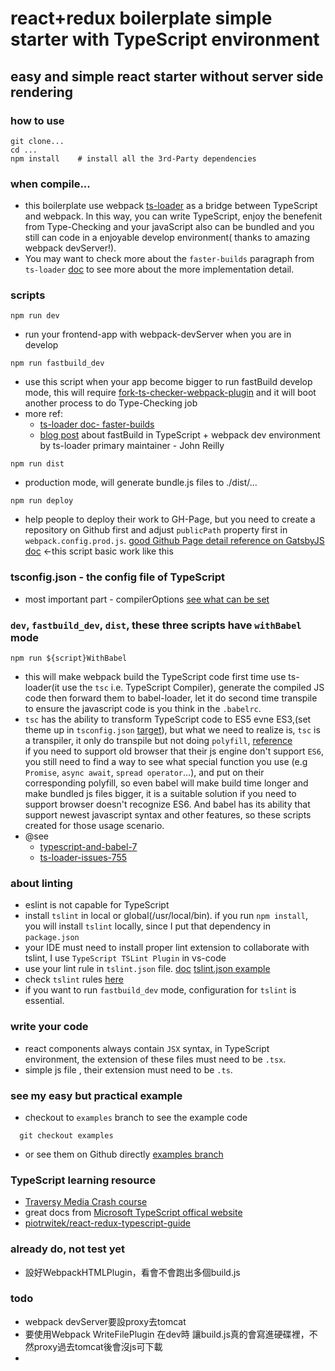 # react+redux boilerplate simple starter with TypeScript environment

## easy and simple react starter without server side rendering

### how to use
```
git clone...  
cd ...  
npm install    # install all the 3rd-Party dependencies
```

### when compile...
  - this boilerplate use webpack [ts-loader](https://github.com/TypeStrong/ts-loader) as a bridge between TypeScript and webpack. In this way, you can write TypeScript, enjoy the benefenit from Type-Checking and your javaScript also can be bundled and you still can code in a enjoyable develop environment( thanks to amazing webpack devServer!).
  - You may want to check more about the `faster-builds` paragraph from `ts-loader` [doc](https://github.com/TypeStrong/ts-loader#faster-builds) to see more about the more implementation detail.

### scripts
```
npm run dev
```
  - run your frontend-app with webpack-devServer when you are in develop


```
npm run fastbuild_dev
```
 - use this script when your app become bigger to run fastBuild develop mode, this will require [fork-ts-checker-webpack-plugin](https://github.com/Realytics/fork-ts-checker-webpack-plugin) and it will  boot another process to do Type-Checking job
 - more ref:
   - [ts-loader doc- faster-builds](https://github.com/TypeStrong/ts-loader#faster-builds)
   - [blog post](https://medium.com/webpack/typescript-webpack-super-pursuit-mode-83cc568dea79) about fastBuild in TypeScript + webpack dev environment by ts-loader primary maintainer - John Reilly

 
```
npm run dist
```
  - production mode, will generate bundle.js files to ./dist/...


```
npm run deploy 
```
  - help people to deploy their work to GH-Page, but you need to create a repository on Github first and  adjust `publicPath` property first in `webpack.config.prod.js`. [good Github Page detail reference on GatsbyJS doc](https://www.gatsbyjs.org/docs/how-gatsby-works-with-github-pages/) <-this script basic work like this 


### tsconfig.json - the config file of TypeScript
- most important part - compilerOptions
[see what can be set](https://www.typescriptlang.org/docs/handbook/compiler-options.html)


###  `dev`, `fastbuild_dev`, `dist`, these three scripts have `withBabel` mode
```
npm run ${script}WithBabel
```
  - this will make webpack build the TypeScript code first time use ts-loader(it use the `tsc` i.e. TypeScript Compiler), generate the compiled JS code then forward them to babel-loader, let it do second time transpile to ensure the javascript code is you think in the `.babelrc`.
  - `tsc` has the ability to transform TypeScript code to ES5 evne ES3,(set theme up in `tsconfig.json` [target](https://www.typescriptlang.org/docs/handbook/compiler-options.html)),
  but what we need to realize is, `tsc` is a transpiler, it only do transpile but not doing `polyfill`,
  [reference](https://github.com/frankwallis/plugin-typescript/issues/166#issuecomment-253413831)  
  if you need to support old browser that their js engine don't support `ES6`, you still need to find 
  a way to see what special function you use (e.g `Promise`, `async await`, `spread operator`...), and put on their corresponding polyfill, so even babel will make build time longer and make bundled js files bigger, it is a suitable solution if you need to support browser doesn't recognize ES6.
  And babel has its ability that support newest javascript syntax and other features, so these scripts created for those usage scenario.
  - @see 
    - [typescript-and-babel-7](https://blogs.msdn.microsoft.com/typescript/2018/08/27/typescript-and-babel-7/)
    - [ts-loader-issues-755](https://github.com/TypeStrong/ts-loader/issues/755)


### about linting
- eslint is not capable for TypeScript 
- install `tslint` in local or global(/usr/local/bin). if you run `npm install`, you will install `tslint` locally, since I put that dependency in `package.json`
- your IDE must need to install proper lint extension to collaborate with tslint, I use `TypeScript TSLint Plugin` in vs-code
- use your lint rule in `tslint.json` file. [doc](https://github.com/palantir/tslint)
[tslint.json example](https://palantir.github.io/tslint/usage/configuration/)
- check `tslint` rules [here](https://palantir.github.io/tslint/rules/)
- if you want to run `fastbuild_dev` mode, configuration for `tslint` is essential.


### write your code
-  react components always contain `JSX` syntax, in TypeScript environment, the extension of these files must need to be `.tsx`.
- simple js file , their extension must need to be `.ts`.

### see my easy but practical example
- checkout to `examples` branch to see the example code
``` shell
  git checkout examples
```
- or see them on Github directly
  [examples branch](https://github.com/akari0624/react-starter_withTypeScript/tree/examples)


### TypeScript learning resource
- [Traversy Media  Crash course](https://www.youtube.com/watch?v=rAy_3SIqT-E)
- great docs from [Microsoft TypeScript offical website](https://www.typescriptlang.org/index.html)
- [piotrwitek/react-redux-typescript-guide](https://github.com/piotrwitek/react-redux-typescript-guide/blob/master/README.md)



### already do, not test yet
-  設好WebpackHTMLPlugin，看會不會跑出多個build.js

###  todo
- webpack devServer要設proxy去tomcat
- 要使用Webpack  WriteFilePlugin 在dev時 讓build.js真的會寫進硬碟裡，不然proxy過去tomcat後會沒js可下載
- 